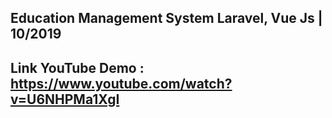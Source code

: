 Education Management System Laravel, Vue Js | 10/2019
---
Link YouTube Demo : https://www.youtube.com/watch?v=U6NHPMa1XgI
---
